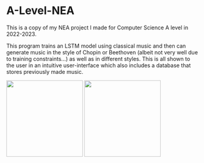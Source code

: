 # A-Level-NEA
This is a copy of my NEA project I made for Computer Science A level in 2022-2023.

This program trains an LSTM model using classical music and then can generate music in the style of Chopin or Beethoven (albeit not very well due to training constraints...) as well as in different styles. This is all shown to the user in an intuitive user-interface which also includes a database that stores previously made music.

<img src="https://github.com/blonke3/A-Level-NEA/assets/93889351/b90b8ac2-5518-475f-843d-2e8451ba5b0f" width="200">

<img src="https://github.com/blonke3/A-Level-NEA/assets/93889351/678d783c-3556-4c2e-996a-74eb0f330dd3" width="200">

